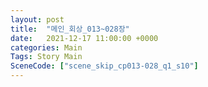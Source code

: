 ```yaml
---
layout: post
title:  "메인_회상_013~028장"
date:   2021-12-17 11:00:00 +0000
categories: Main
Tags: Story Main
SceneCode: ["scene_skip_cp013-028_q1_s10"]
---
```

